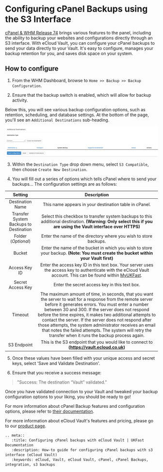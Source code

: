 # Configuring cPanel Backups using the S3 Interface

[cPanel & WHM Release 74](https://documentation.cpanel.net/display/74Docs/74+Release+Notes#id-74ReleaseNotes-NewS3%E2%84%A2CompatibledestinationtypeinWHM'sBackupConfigurationinterface) brings various features to the panel, including the ability to backup your websites and configurations directly through an S3 interface. With eCloud Vault, you can configure your cPanel backups to send your data directly to your Vault. It's easy to configure, manages your backup retention for you, and saves disk space on your system.

## How to configure

1. From the WHM Dashboard, browse to `Home >> Backup >> Backup Configuration`.

2. Ensure that the backup switch is enabled, which will allow for backup activity.

Below this, you will see various backup configuration options, such as retention, scheduling, and database settings. At the bottom of the page, you'll see an `Additional Destinations` sub-heading.

![additionaldest](../files/additionaldest.png)

3. Within the `Destination Type` drop down menu, select `S3 Compatible`, then choose `Create New Destination`.

4. You will fill out a series of options which tells cPanel where to send your backups... The configuration settings are as follows:

**Setting**|**Description**
:-----:|:-----:
Destination Name|This name appears in your destination table in cPanel.
Transfer System Backups to Destination|Select this checkbox to transfer system backups to this additional destination. **(Warning: Only select this if you are using the Vault interface over HTTPS)**
Folder (*Optional*)|Enter the name of the directory where you wish to store backups.
Bucket|Enter the name of the bucket in which you wish to store your backup. **(Note: You must create the bucket within your Vault first)**
Access Key ID|Enter the access key ID in this text box. Your server uses the access key to authenticate with the eCloud Vault account. This can be found within [MyUKFast](https://my.ukfast.co.uk/ecloud-vault/integration.php).
Secret Access Key|Enter the secret access key in this text box.
Timeout|The maximum amount of time, in seconds, that you want the server to wait for a response from the remote server before it generates errors. You must enter a number between 30 and 300. If the server does not respond before the time expires, it makes two additional attempts to contact the server. If the server does not respond after those attempts, the system administrator receives an email that notes the failed attempts. The system will retry the transfer when it runs the backup process again.
S3 Endpoint|This is the S3 endpoint that you would like to connect to **(https://vault.ecloud.co.uk)**

5. Once these values have been filled with your unique access and secret keys, select 'Save and Validate Destination'. 

6. Ensure that you receive a success message:

>  "Success: The destination “Vault” validated."

Once you have validated connection to your Vault and tweaked your backup configuration options to your liking, you should be ready to go!

For more information about cPanel Backup features and configuration options, please refer to [their documentation](https://documentation.cpanel.net/display/74Docs/Backup+Configuration#BackupConfiguration-Overview).

For more information about eCloud Vault's features and pricing, please go to our [product page](https://www.ukfast.co.uk/ecloud-vault.html).

```eval_rst
.. meta::
   :title: Configuring cPanel backups with eCloud Vault | UKFast Documentation
   :description: How-to guide for configuring cPanel backups with s3 interface (eCloud Vault)
   :keywords: eCloud, Vault, eCloud Vault, cPanel, cPanel Backups, integration, s3 backups
```
